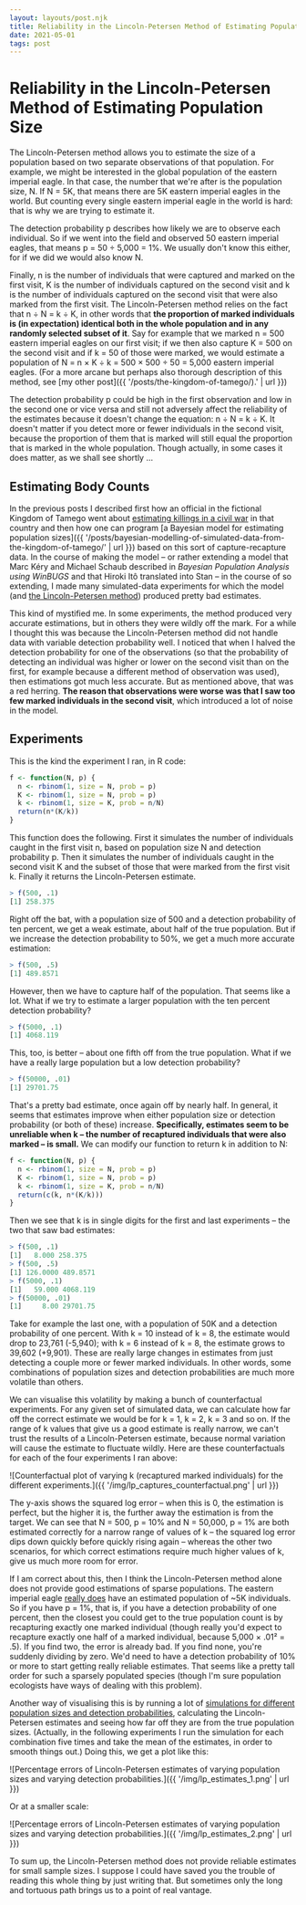 ```yaml
---
layout: layouts/post.njk
title: Reliability in the Lincoln-Petersen Method of Estimating Population Size
date: 2021-05-01
tags: post
---
```


# Reliability in the Lincoln-Petersen Method of Estimating Population Size

The Lincoln-Petersen method allows you to estimate the size of a population based on two separate observations of that population. For example, we might be interested in the global population of the eastern imperial eagle. In that case, the number that we're after is the population size, N. If N = 5K, that means there are 5K eastern imperial eagles in the world. But counting every single eastern imperial eagle in the world is hard: that is why we are trying to estimate it.

The detection probability p describes how likely we are to observe each individual. So if we went into the field and observed 50 eastern imperial eagles, that means p = 50 ÷ 5,000 = 1%. We usually don't know this either, for if we did we would also know N.

Finally, n is the number of individuals that were captured and marked on the first visit, K is the number of individuals captured on the second visit and k is the number of individuals captured on the second visit that were also marked from the first visit. The Lincoln-Petersen method relies on the fact that n ÷ N = k ÷ K, in other words that **the proportion of marked individuals is (in expectation) identical both in the whole population and in any randomly selected subset of it**. Say for example that we marked n = 500 eastern imperial eagles on our first visit; if we then also capture K = 500 on the second visit and if k = 50 of those were marked, we would estimate a population of N = n × K ÷ k = 500 × 500 ÷ 50 = 5,000 eastern imperial eagles. (For a more arcane but perhaps also thorough description of this method, see [my other post]({{ '/posts/the-kingdom-of-tamego/).' | url }})

The detection probability p could be high in the first observation and low in the second one or vice versa and still not adversely affect the reliability of the estimates because it doesn't change the equation: n ÷ N = k ÷ K. It doesn't matter if you detect more or fewer individuals in the second visit, because the proportion of them that is marked will still equal the proportion that is marked in the whole population. Though actually, in some cases it does matter, as we shall see shortly ...

## Estimating Body Counts

In the previous posts I described first how an official in the fictional Kingdom of Tamego went about [estimating killings in a civil war](https://www.erichgrunewald.com/posts/the-kingdom-of-tamego/) in that country and then how one can program [a Bayesian model for estimating population sizes]({{ '/posts/bayesian-modelling-of-simulated-data-from-the-kingdom-of-tamego/' | url }}) based on this sort of capture-recapture data. In the course of making the model – or rather extending a model that Marc Kéry and Michael Schaub described in _Bayesian Population Analysis using WinBUGS_ and that Hiroki Itô translated into Stan – in the course of so extending, I made many simulated-data experiments for which the model (and [the Lincoln-Petersen method](https://en.wikipedia.org/wiki/Mark_and_recapture#Lincoln%E2%80%93Petersen_estimator)) produced pretty bad estimates.

This kind of mystified me. In some experiments, the method produced very accurate estimations, but in others they were wildly off the mark. For a while I thought this was because the Lincoln-Petersen method did not handle data with variable detection probability well. I noticed that when I halved the detection probability for one of the observations (so that the probability of detecting an individual was higher or lower on the second visit than on the first, for example because a different method of observation was used), then estimations got much less accurate. But as mentioned above, that was a red herring. **The reason that observations were worse was that I saw too few marked individuals in the second visit**, which introduced a lot of noise in the model.

## Experiments

This is the kind the experiment I ran, in R code:

```r
f <- function(N, p) {
  n <- rbinom(1, size = N, prob = p)
  K <- rbinom(1, size = N, prob = p)
  k <- rbinom(1, size = K, prob = n/N)
  return(n*(K/k))
}
```

This function does the following. First it simulates the number of individuals caught in the first visit n, based on population size N and detection probability p. Then it simulates the number of individuals caught in the second visit K and the subset of those that were marked from the first visit k. Finally it returns the Lincoln-Petersen estimate.

```r
> f(500, .1)
[1] 258.375
```

Right off the bat, with a population size of 500 and a detection probability of ten percent, we get a weak estimate, about half of the true population. But if we increase the detection probability to 50%, we get a much more accurate estimation:

```r
> f(500, .5)
[1] 489.8571
```

However, then we have to capture half of the population. That seems like a lot. What if we try to estimate a larger population with the ten percent detection probability?

```r
> f(5000, .1)
[1] 4068.119
```

This, too, is better – about one fifth off from the true population. What if we have a really large population but a low detection probability?

```r
> f(50000, .01)
[1] 29701.75
```

That's a pretty bad estimate, once again off by nearly half. In general, it seems that estimates improve when either population size or detection probability (or both of these) increase. **Specifically, estimates seem to be unreliable when k – the number of recaptured individuals that were also marked – is small.** We can modify our function to return k in addition to N:

```r
f <- function(N, p) {
  n <- rbinom(1, size = N, prob = p)
  K <- rbinom(1, size = N, prob = p)
  k <- rbinom(1, size = K, prob = n/N)
  return(c(k, n*(K/k)))
}
```

Then we see that k is in single digits for the first and last experiments – the two that saw bad estimates:

```r
> f(500, .1)
[1]   8.000 258.375
> f(500, .5)
[1] 126.0000 489.8571
> f(5000, .1)
[1]   59.000 4068.119
> f(50000, .01)
[1]     8.00 29701.75
```

Take for example the last one, with a population of 50K and a detection probability of one percent. With k = 10 instead of k = 8, the estimate would drop to 23,761 (-5,940); with k = 6 instead of k = 8, the estimate grows to 39,602 (+9,901). These are really large changes in estimates from just detecting a couple more or fewer marked individuals. In other words, some combinations of population sizes and detection probabilities are much more volatile than others.

We can visualise this volatility by making a bunch of counterfactual experiments. For any given set of simulated data, we can calculate how far off the correct estimate we would be for k = 1, k = 2, k = 3 and so on. If the range of k values that give us a good estimate is really narrow, we can't trust the results of a Lincoln-Petersen estimate, because normal variation will cause the estimate to fluctuate wildly. Here are these counterfactuals for each of the four experiments I ran above:

![Counterfactual plot of varying k (recaptured marked individuals) for the different experiments.]({{ '/img/lp_captures_counterfactual.png' | url }})

The y-axis shows the squared log error – when this is 0, the estimation is perfect, but the higher it is, the further away the estimation is from the target. We can see that N = 500, p = 10% and N = 50,000, p = 1% are both estimated correctly for a narrow range of values of k – the squared log error dips down quickly before quickly rising again – whereas the other two scenarios, for which correct estimations require much higher values of k, give us much more room for error.

If I am correct about this, then I think the Lincoln-Petersen method alone does not provide good estimations of sparse populations. The eastern imperial eagle [really does](https://www.iucnredlist.org/species/22696048/155464885) have an estimated population of ~5K individuals. So if you have p = 1%, that is, if you have a detection probability of one percent, then the closest you could get to the true population count is by recapturing exactly one marked individual (though really you'd expect to recapture exactly one half of a marked individual, because 5,000 × .01² = .5). If you find two, the error is already bad. If you find none, you're suddenly dividing by zero. We'd need to have a detection probability of 10% or more to start getting really reliable estimates. That seems like a pretty tall order for such a sparsely populated species (though I'm sure population ecologists have ways of dealing with this problem).

Another way of visualising this is by running a lot of [simulations for different population sizes and detection probabilities](https://github.com/erwald/capture-recapture-simulations/blob/master/simple_sims.R#L50-L92), calculating the Lincoln-Petersen estimates and seeing how far off they are from the true population sizes. (Actually, in the following experiments I run the simulation for each combination five times and take the mean of the estimates, in order to smooth things out.) Doing this, we get a plot like this:

![Percentage errors of Lincoln-Petersen estimates of varying population sizes and varying detection probabilities.]({{ '/img/lp_estimates_1.png' | url }})

Or at a smaller scale:

![Percentage errors of Lincoln-Petersen estimates of varying population sizes and varying detection probabilities.]({{ '/img/lp_estimates_2.png' | url }})

To sum up, the Lincoln-Petersen method does not provide reliable estimates for small sample sizes. I suppose I could have saved you the trouble of reading this whole thing by just writing that. But sometimes only the long and tortuous path brings us to a point of real vantage.
